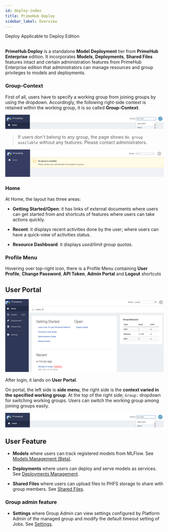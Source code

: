 ```yaml
---
id: deploy-index
title: PrimeHub Deploy
sidebar_label: Overview
---
```


<div class="label-sect">
  <div class="deploy-only tooltip">Deploy
    <span class="tooltiptext">Applicable to Deploy Edition</span>
  </div>
</div>
<br>

**PrimeHub Deploy** is a standalone **Model Deployment** tier from **PrimeHub Enterprise** edition. It incorporates **Models**, **Deployments**, **Shared Files** features intact and certain administration features from PrimeHub Enterprise edition that administrators can manage resources and group privileges to models and deployments.

### Group-Context

First of all, users have to specify a working group from joining groups by using the dropdown. Accordingly, the following right-side context is retained within the working group, it is so called **Group-Context**.

![](assets/group_context.png)

>If users don't belong to any group, the page shows `No group available` without any features. Please contact administrators.

![](assets/v3-landing-user-no-group.png)

### Home

At Home, the layout has three areas: 

+ **Getting Started/Open**: it has links of external documents where users can get started from and shortcuts of features where users can take actions quickly.

+ **Recent**: it displays recent activities done by the user; where users can have a quick-view of activities status.
+ **Resource Dashboard**: it displays *used/limit group quotas*.


### Profile Menu

Hovering over top-right icon, there is a Profile Menu containing **User Profile**, **Change Password**, **API Token**, **Admin Portal** and **Logout** shortcuts


## User Portal

![](assets/md_portal_v36.png)

After login, it lands on **User Portal**. 

On portal, the left side is **side menu**, the right side is the **context varied in the specified working group**. At the top of the right side; `Group:` dropdown for switching working groups. Users can switch the working group among joining groups easily.

![](assets/group_context.png)


## User Feature

+ **Models** where users can track registered models from MLFlow. See [Models Management (Beta)](model-management).

+ **Deployments** where users can deploy and serve models as services. See [Deployments Management](model-deployment-feature).

+ **Shared Files** where users can upload files to PHFS storage to share with group members. See [Shared Files](shared-files).

### Group admin feature

+ **Settings** where Group Admin can view settings configured by Platform Admin of the managed group and modify the default timeout setting of Jobs. See [Settings](group-setting).